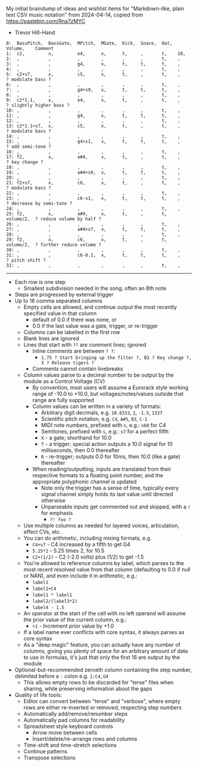 My initial braindump of ideas and wishlist items for "Markdown-like, plain text CSV music notation" from 2024-04-14, copied from https://pastebin.com/Rna7zMYC
- Trevor Hill-Hand

```
0:  BassPitch,  BassGate,  MPitch,  MGate,  Kick,  Snare,  Hat,  Volume,    Comment
1:  c2,         x,         e4,      x,      t,     ,       t,    10,
2:  ,           ,          ,        ,       ,      ,       t,    ,          
3:  ,           ,          g4,      x,      t,     t,      t,    ,
4:  ,           ,          ,        ,       ,      ,       t,    ,          
5:  c2+s7,      x,         c5,      x,      t,     ,       t,    ,          ? modulate bass ?
6:  ,           ,          ,        ,       ,      ,       t,    ,          
7:  ,           ,          g4+s9,   x,      t,     t,      t,    ,
8:  ,           ,          ,        ,       ,      ,       t,    ,          
9:  c2*1.1,     x,         e4,      x,      t,     ,       t,    ,          ? slightly higher bass ?
10: ,           ,          ,        ,       ,      ,       t,    ,          
11: ,           ,          g4,      x,      t,     t,      t,    ,
12: ,           ,          ,        ,       ,      ,       t,    ,          
13: c2*1.1+s7,  x,         c5,      x,      t,     ,       t,    ,          ? modulate bass ?
14: ,           ,          ,        ,       ,      ,       t,    ,          
15: ,           ,          g4+s1,   x,      t,     t,      t,    ,          ? add semi-tone ?
16: ,           ,          ,        ,       ,      ,       t,    ,          
17: f2,         x,         a#4,     x,      t,     ,       t,    ,          ? key change ?
18: ,           ,          ,        ,       ,      ,       t,    ,          
19: ,           ,          a#4+s9,  x,      t,     t,      t,    ,
20: ,           ,          ,        ,       ,      ,       t,    ,
21: f2+s7,      x,         c6,      x,      t,     ,       t,    ,          ? modulate bass ?
22: ,           ,          ,        ,       ,      ,       t,    ,
23: ,           ,          c6-s1,   x,      t,     t,      t,    ,          ? decrease by semi-tone ?
24: ,           ,          ,        ,       ,      ,       t,    ,
25: f2,         x,         a#4,     x,      t,     ,       t,    volume/2,  ? reduce volume by half ?
26: ,           ,          ,        ,       ,      ,       t,    ,
27: ,           ,          a#4+s7,  x,      t,     t,      t,    ,
28: ,           ,          ,        ,       ,      ,       t,    ,
29: f2,         x,         c6,      x,      t,     ,       t,    volume/2,  ? further reduce volume ?
30: ,           ,          ,        ,       ,      ,       t,    ,         
31: ,           ,          c6-0.1,  x,      t,     t,      t,    ,          ? pitch shift ?
32: ,           ,          ,        ,       ,      ,       t,    ,
```

---

- Each row is one step
	- Smallest subdivision needed in the song; often an 8th note
- Steps are progressed by external trigger
- Up to 16 comma separated columns
	- Empty cells are allowed, and continue output the most recently specified value in that column
		- default of 0.0 if there was none, or
		- 0.0 if the last value was a gate, trigger, or re-trigger
	- Columns can be labelled in the first row
	- Blank lines are ignored
	- Lines that start with `??` are comment lines; ignored
		- Inline comments are between `? ?`:
			- `1.75 ? Start bringing up the filter ?, B3 ? Key change ?, X ? Release tigers ?`
		- Comments cannot contain linebreaks
	- Column values parse to a decimal number to be output by the module as a Control Voltage (CV)
		- By convention, most users will assume a Eurorack style working range of -10.0 to +10.0, but voltages/notes/values outside that range are fully supported
		- Column values can be written in a variety of formats:
			- Arbitrary digit decimals, e.g. `10.8333`, `2`, `-1.5`, `1337`
			- Scientific pitch notation, e.g. `C4`, `A#5`, `B3`, `C-1`
			- MIDI note numbers, prefixed with `n`, e.g.: `n60` for C4
			- Semitones, prefixed with `s`, e.g.: `s7` for a perfect fifth
			- `X` - a gate; shorthand for 10.0
			- `T` - a trigger; special action outputs a 10.0 signal for 10 milliseconds, then 0.0 thereafter
			- `R` - re-trigger; outputs 0.0 for 10ms, then 10.0 (like a gate) thereafter
		- When reading/outputting, inputs are translated from their respective formats to a floating point number, and the appropriate polyphonic channel is updated
			- Note only the trigger has a sense of time, typically every signal channel simply holds its last value until directed otherwise
			- Unparseable inputs get commented out and skipped, with a `!` for emphasis
				- `?! foo ?`
	- Use multiple columns as needed for layered voices, articulation, effect CVs, etc.
	- You can do arithmetic, including mixing formats, e.g.
		- `C4+s7` - C4 increased by a fifth to get G4
		- `5.25*2` - 5.25 times 2, for 10.5
		- `C2+(1/2)` - C2 (-2.0 volts) plus (1/2) to get -1.5
	- You're allowed to reference columns by label, which parses to the most recent resolved value from that column (defaulting to 0.0 if null or NAN), and even include it in arithmetic, e.g.:
		- `label1`
		- `label1+C4`
		- `label1 * label1`
		- `label2/(label3*2)`
		- `label4 - 1.5`
	- An operator at the start of the cell with no left operand will assume the prior value of the current column, e.g.:
		- `+1` - Increment prior value by +1.0
	- If a label name ever conflicts with core syntax, it always parses as core syntax
	- As a "deep magic" feature, you can actually have any number of columns, giving you plenty of space for an arbitrary amount of data to use in formulas, it's just that only the first 16 are output by the module
- Optional-but-recommended zeroeth column containing the step number, delimited before a `:` colon
	e.g. `1:C4,G4`
	- This allows empty rows to be discarded for "terse" files when sharing, while preserving information about the gaps
- Quality of life tools:
	- Editor can convert between "terse" and "verbose", where empty rows are either re-inserted or removed, respecting step numbers
	- Automatically add/remove/renumber steps
	- Automatically pad columns for readability
	- Spreadsheet style keyboard controls
		- Arrow move between cells
		- Insert/delete/re-arrange rows and columns
	- Time-shift and time-stretch selections
	- Continue patterns
	- Transpose selections
